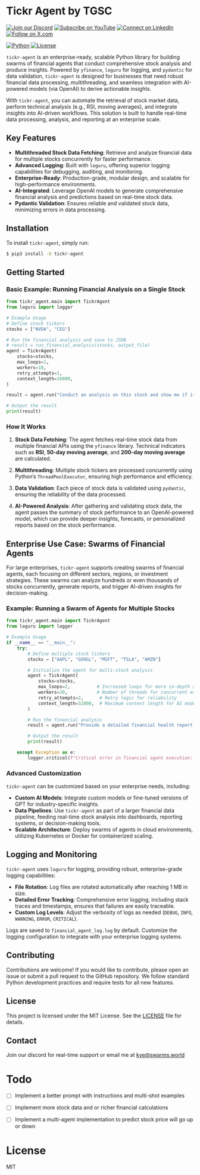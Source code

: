# Tickr Agent by TGSC


[![Join our Discord](https://img.shields.io/badge/Discord-Join%20our%20server-5865F2?style=for-the-badge&logo=discord&logoColor=white)](https://discord.gg/agora-999382051935506503) [![Subscribe on YouTube](https://img.shields.io/badge/YouTube-Subscribe-red?style=for-the-badge&logo=youtube&logoColor=white)](https://www.youtube.com/@kyegomez3242) [![Connect on LinkedIn](https://img.shields.io/badge/LinkedIn-Connect-blue?style=for-the-badge&logo=linkedin&logoColor=white)](https://www.linkedin.com/in/kye-g-38759a207/) [![Follow on X.com](https://img.shields.io/badge/X.com-Follow-1DA1F2?style=for-the-badge&logo=x&logoColor=white)](https://x.com/kyegomezb)


[![Python](https://img.shields.io/badge/python-3.8%2B-blue)](https://www.python.org/downloads/)
[![License](https://img.shields.io/badge/license-MIT-green)](LICENSE)


`tickr-agent` is an enterprise-ready, scalable Python library for building swarms of financial agents that conduct comprehensive stock analysis and produce insights. Powered by `yfinance`, `loguru` for logging, and `pydantic` for data validation, `tickr-agent` is designed for businesses that need robust financial data processing, multithreading, and seamless integration with AI-powered models (via OpenAI) to derive actionable insights.

With `tickr-agent`, you can automate the retrieval of stock market data, perform technical analysis (e.g., RSI, moving averages), and integrate insights into AI-driven workflows. This solution is built to handle real-time data processing, analysis, and reporting at an enterprise scale.

## Key Features

- **Multithreaded Stock Data Fetching**: Retrieve and analyze financial data for multiple stocks concurrently for faster performance.
- **Advanced Logging**: Built with `loguru`, offering superior logging capabilities for debugging, auditing, and monitoring.
- **Enterprise-Ready**: Production-grade, modular design, and scalable for high-performance environments.
- **AI-Integrated**: Leverage OpenAI models to generate comprehensive financial analysis and predictions based on real-time stock data.
- **Pydantic Validation**: Ensures reliable and validated stock data, minimizing errors in data processing.

## Installation

To install `tickr-agent`, simply run:

```bash
$ pip3 install -U tickr-agent
```

## Getting Started

### Basic Example: Running Financial Analysis on a Single Stock

```python
from tickr_agent.main import TickrAgent
from loguru import logger

# Example Usage
# Define stock tickers
stocks = ["NVDA", "CEG"]

# Run the financial analysis and save to JSON
# result = run_financial_analysis(stocks, output_file)
agent = TickrAgent(
    stocks=stocks,
    max_loops=1,
    workers=10,
    retry_attempts=1,
    context_length=16000,
)

result = agent.run("Conduct an analysis on this stock and show me if it's a buy or not and why")

# Output the result
print(result)

```

### How It Works

1. **Stock Data Fetching**: The agent fetches real-time stock data from multiple financial APIs using the `yfinance` library. Technical indicators such as **RSI**, **50-day moving average**, and **200-day moving average** are calculated.
  
2. **Multithreading**: Multiple stock tickers are processed concurrently using Python’s `ThreadPoolExecutor`, ensuring high performance and efficiency.
  
3. **Data Validation**: Each piece of stock data is validated using `pydantic`, ensuring the reliability of the data processed.

4. **AI-Powered Analysis**: After gathering and validating stock data, the agent passes the summary of stock performance to an OpenAI-powered model, which can provide deeper insights, forecasts, or personalized reports based on the stock performance.

## Enterprise Use Case: Swarms of Financial Agents

For large enterprises, `tickr-agent` supports creating swarms of financial agents, each focusing on different sectors, regions, or investment strategies. These swarms can analyze hundreds or even thousands of stocks concurrently, generate reports, and trigger AI-driven insights for decision-making.

### Example: Running a Swarm of Agents for Multiple Stocks

```python
from tickr_agent.main import TickrAgent
from loguru import logger

# Example Usage
if __name__ == "__main__":
    try:
        # Define multiple stock tickers
        stocks = ["AAPL", "GOOGL", "MSFT", "TSLA", "AMZN"]

        # Initialize the agent for multi-stock analysis
        agent = TickrAgent(
            stocks=stocks,
            max_loops=2,          # Increased loops for more in-depth analysis
            workers=20,           # Number of threads for concurrent execution
            retry_attempts=2,      # Retry logic for reliability
            context_length=32000,  # Maximum context length for AI models
        )

        # Run the financial analysis
        result = agent.run("Provide a detailed financial health report for the selected stocks.")

        # Output the result
        print(result)

    except Exception as e:
        logger.critical(f"Critical error in financial agent execution: {e}")
```

### Advanced Customization

`tickr-agent` can be customized based on your enterprise needs, including:

- **Custom AI Models**: Integrate custom models or fine-tuned versions of GPT for industry-specific insights.
- **Data Pipelines**: Use `tickr-agent` as part of a larger financial data pipeline, feeding real-time stock analysis into dashboards, reporting systems, or decision-making tools.
- **Scalable Architecture**: Deploy swarms of agents in cloud environments, utilizing Kubernetes or Docker for containerized scaling.

## Logging and Monitoring

`tickr-agent` uses `loguru` for logging, providing robust, enterprise-grade logging capabilities:

- **File Rotation**: Log files are rotated automatically after reaching 1 MB in size.
- **Detailed Error Tracking**: Comprehensive error logging, including stack traces and timestamps, ensures that failures are easily traceable.
- **Custom Log Levels**: Adjust the verbosity of logs as needed (`DEBUG`, `INFO`, `WARNING`, `ERROR`, `CRITICAL`).

Logs are saved to `financial_agent_log.log` by default. Customize the logging configuration to integrate with your enterprise logging systems.

## Contributing

Contributions are welcome! If you would like to contribute, please open an issue or submit a pull request to the GitHub repository. We follow standard Python development practices and require tests for all new features.

## License

This project is licensed under the MIT License. See the [LICENSE](LICENSE) file for details.

## Contact

Join our discord for real-time support or email me at kye@swarms.world


# Todo

- [ ] Implement a better prompt with instructions and multi-shot examples
- [ ] Implement more stock data and or richer financial calculations
- [ ] Implement a multi-agent implementation to predict stock price will go up or down


# License
MIT